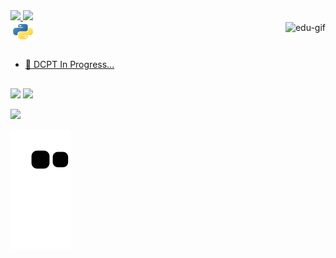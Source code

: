 <div>
  <a href="https://github.com/edunando">
  <img height="180em" src="https://github-readme-stats.vercel.app/api?username=edunando&show_icons=true&theme=dark&include_all_commits=true&count_private=true"/>
  <img height="180em" src="https://github-readme-stats.vercel.app/api/top-langs/?username=edunando&layout=compact&langs_count=7&theme=dark"/>
</div>
  
   <img align="center" alt="Rafa-Python" height="30" width="40" src="https://raw.githubusercontent.com/devicons/devicon/master/icons/python/python-original.svg">
  <img align="right" alt="edu-gif" src="https://media.discordapp.net/attachments/745434916107321374/876788407232241664/5jr0je.gif">

  ##
- 🌱 DCPT In Progress...
##
  <div>
      <a href="https://instagram.com/edu.nando" target="_blank"><img src="https://img.shields.io/badge/-Instagram-%23E4405F?style=for-the-badge&logo=instagram&logoColor=white" target="_blank"></a>
    
 <a>
   <a href = "mailto:edu.dev@outlook.com.br"><img src="https://img.shields.io/badge/-Gmail-%23333?style=for-the-badge&logo=gmail&logoColor=white" target="_blank"></a>
     
  <a href="https://www.linkedin.com/in/eduardo-fernando-060342203/" target="_blank"><img src="https://img.shields.io/badge/-LinkedIn-%230077B5?style=for-the-badge&logo=linkedin&logoColor=white" target="_blank"></a> 

   ![Snake animation](https://github.com/rafaballerini/rafaballerini/blob/output/github-contribution-grid-snake.svg)

 </div>

